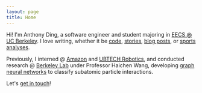 ```yaml
---
layout: page
title: Home
---
```


Hi! I'm Anthony Ding, a software engineer and student majoring in [EECS @ UC Berkeley](https://eecs.berkeley.edu). I love writing, whether it be [code](projects), [stories](https://nanowrimo.org/participants/anthonyding), [blog posts](https://anthony.imprint.to), or [sports analyses](tactical-press).

Previously, I interned @ [Amazon](https://amazon.com) and [UBTECH Robotics](https://ubtrobot.com/), and conducted research @ [Berkeley Lab](https://lbl.gov) under Professor Haichen Wang, developing [graph neural networks](https://github.com/xju/root_gnn) to classify subatomic particle interactions. 

Let's [get in touch](contact)!
